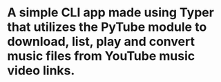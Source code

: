 # A simple CLI app made using Typer that utilizes the PyTube module to download, list, play and convert music files from YouTube music video links.
